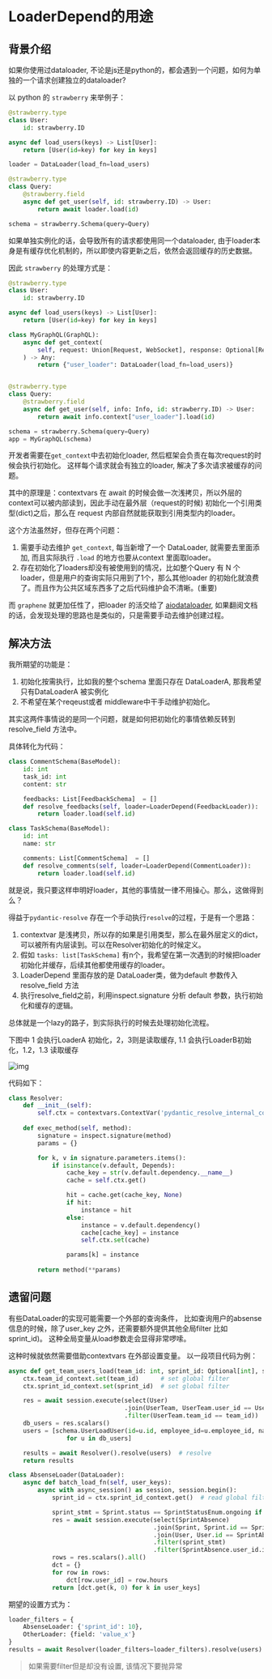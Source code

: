 # LoaderDepend的用途

## 背景介绍
如果你使用过dataloader, 不论是js还是python的，都会遇到一个问题，如何为单独的一个请求创建独立的dataloader?

以 python 的 `strawberry` 来举例子：

```python
@strawberry.type
class User:
    id: strawberry.ID

async def load_users(keys) -> List[User]:
    return [User(id=key) for key in keys]

loader = DataLoader(load_fn=load_users)

@strawberry.type
class Query:
    @strawberry.field
    async def get_user(self, id: strawberry.ID) -> User:
        return await loader.load(id)

schema = strawberry.Schema(query=Query)
```

如果单独实例化的话，会导致所有的请求都使用同一个dataloader, 由于loader本身是有缓存优化机制的，所以即使内容更新之后，依然会返回缓存的历史数据。

因此 `strawberry` 的处理方式是：

```python
@strawberry.type
class User:
    id: strawberry.ID

async def load_users(keys) -> List[User]:
    return [User(id=key) for key in keys]

class MyGraphQL(GraphQL):
    async def get_context(
        self, request: Union[Request, WebSocket], response: Optional[Response]
    ) -> Any:
        return {"user_loader": DataLoader(load_fn=load_users)}


@strawberry.type
class Query:
    @strawberry.field
    async def get_user(self, info: Info, id: strawberry.ID) -> User:
        return await info.context["user_loader"].load(id)

schema = strawberry.Schema(query=Query)
app = MyGraphQL(schema)
```

开发者需要在`get_context`中去初始化loader, 然后框架会负责在每次request的时候会执行初始化。 这样每个请求就会有独立的loader, 解决了多次请求被缓存的问题。

其中的原理是：contextvars 在 await 的时候会做一次浅拷贝，所以外层的context可以被内部读到，因此手动在最外层（request的时候) 初始化一个引用类型(dict)之后，那么在 request 内部自然就能获取到引用类型内的loader。

这个方法虽然好，但存在两个问题：

1. 需要手动去维护 `get_context`, 每当新增了一个 DataLoader, 就需要去里面添加, 而且实际执行 `.load` 的地方也要从context 里面取loader。
2. 存在初始化了loaders却没有被使用到的情况，比如整个Query 有 N 个loader，但是用户的查询实际只用到了1个，那么其他loader 的初始化就浪费了。而且作为公共区域东西多了之后代码维护会不清晰。(重要)

而 `graphene` 就更加任性了，把loader 的活交给了 [aiodataloader](https://github.com/graphql/dataloader#creating-a-new-dataloader-per-request), 如果翻阅文档的话，会发现处理的思路也是类似的，只是需要手动去维护创建过程。

## 解决方法

我所期望的功能是：

1. 初始化按需执行，比如我的整个schema 里面只存在 DataLoaderA, 那我希望只有DataLoaderA 被实例化
2. 不希望在某个reqeust或者 middleware中干手动维护初始化。

其实这两件事情说的是同一个问题，就是如何把初始化的事情依赖反转到 resolve_field 方法中。

具体转化为代码：

```python
class CommentSchema(BaseModel):
    id: int
    task_id: int
    content: str

    feedbacks: List[FeedbackSchema]  = []
    def resolve_feedbacks(self, loader=LoaderDepend(FeedbackLoader)):
        return loader.load(self.id)

class TaskSchema(BaseModel):
    id: int
    name: str

    comments: List[CommentSchema]  = []
    def resolve_comments(self, loader=LoaderDepend(CommentLoader)):
        return loader.load(self.id)
```

就是说，我只要这样申明好loader，其他的事情就一律不用操心。那么，这做得到么？

得益于`pydantic-resolve` 存在一个手动执行`resolve`的过程，于是有一个思路：

1. contextvar 是浅拷贝，所以存的如果是引用类型，那么在最外层定义的dict，可以被所有内层读到。可以在Resolver初始化的时候定义。
2. 假如 `tasks: list[TaskSchema]` 有n个，我希望在第一次遇到的时候把loader 初始化并缓存，后续其他都使用缓存的loader。
3. LoaderDepend 里面存放的是 DataLoader类，做为default 参数传入resolve_field 方法
4. 执行resolve_field之前，利用inspect.signature 分析 default 参数，执行初始化和缓存的逻辑。

总体就是一个lazy的路子，到实际执行的时候去处理初始化流程。

下图中 1 会执行LoaderA 初始化，2，3则是读取缓存, 1.1 会执行LoaderB初始化，1.2，1.3 读取缓存

![img](./imgs/contextvar_cache.png)

代码如下：

```python
class Resolver:
    def __init__(self):
        self.ctx = contextvars.ContextVar('pydantic_resolve_internal_context', default={})
    
    def exec_method(self, method):
        signature = inspect.signature(method)
        params = {}

        for k, v in signature.parameters.items():
            if isinstance(v.default, Depends):
                cache_key = str(v.default.dependency.__name__)
                cache = self.ctx.get()

                hit = cache.get(cache_key, None)
                if hit:
                    instance = hit
                else:
                    instance = v.default.dependency()
                    cache[cache_key] = instance
                    self.ctx.set(cache)

                params[k] = instance
                
        return method(**params)
```

## 遗留问题

有些DataLoader的实现可能需要一个外部的查询条件， 比如查询用户的absense信息的时候，除了user_key 之外，还需要额外提供其他全局filter 比如sprint_id)。 这种全局变量从load参数走会显得非常啰嗦。

这种时候就依然需要借助contextvars 在外部设置变量。 以一段项目代码为例：

```python
async def get_team_users_load(team_id: int, sprint_id: Optional[int], session: AsyncSession):
    ctx.team_id_context.set(team_id)      # set global filter
    ctx.sprint_id_context.set(sprint_id)  # set global filter

    res = await session.execute(select(User)
                                .join(UserTeam, UserTeam.user_id == User.id)
                                .filter(UserTeam.team_id == team_id))
    db_users = res.scalars()
    users = [schema.UserLoadUser(id=u.id, employee_id=u.employee_id, name=u.name) 
                for u in db_users]

    results = await Resolver().resolve(users)  # resolve
    return results
```

```python
class AbsenseLoader(DataLoader):
    async def batch_load_fn(self, user_keys):
        async with async_session() as session, session.begin():
            sprint_id = ctx.sprint_id_context.get()  # read global filter

            sprint_stmt = Sprint.status == SprintStatusEnum.ongoing if not sprint_id else Sprint.id == sprint_id
            res = await session.execute(select(SprintAbsence)
                                        .join(Sprint, Sprint.id == SprintAbsence.sprint_id)
                                        .join(User, User.id == SprintAbsence.user_id)
                                        .filter(sprint_stmt)
                                        .filter(SprintAbsence.user_id.in_(user_keys)))
            rows = res.scalars().all()
            dct = {}
            for row in rows:
                dct[row.user_id] = row.hours
            return [dct.get(k, 0) for k in user_keys]
```

期望的设置方式为：

```python
loader_filters = {
    AbsenseLoader: {'sprint_id': 10}, 
    OtherLoader: {field: 'value_x'}
}
results = await Resolver(loader_filters=loader_filters).resolve(users)
```

> 如果需要filter但是却没有设置, 该情况下要抛异常
